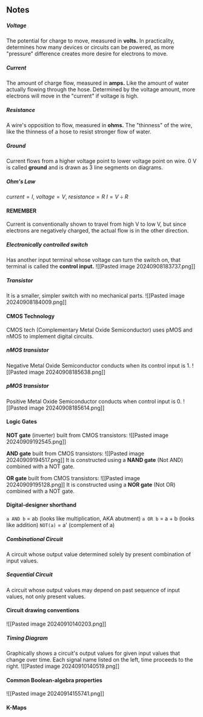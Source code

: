 
## Notes

##### Voltage
The potential for charge to move, measured in **volts.**
In practicality, determines how many devices or circuits can be powered, as more "pressure" difference creates more desire for electrons to move.

##### Current
The amount of charge flow, measured in **amps.**
Like the amount of water actually flowing through the hose.
Determined by the voltage amount, more electrons will move in the "current" if voltage is high.

##### Resistance
A wire's opposition to flow, measured in **ohms.**
The "thinness" of the wire, like the thinness of a hose to resist stronger flow of water.

##### Ground
Current flows from a higher voltage point to lower voltage point on wire.
0 V is called **ground** and is drawn as 3 line segments on diagrams.

##### Ohm's Law
$current=I$, $voltage=V$, $resistance=R$
$I=V\div R$

#### REMEMBER
Current is conventionally shown to travel from high V to low V, but since electrons are negatively charged, the actual flow is in the other direction.

##### Electronically controlled switch
Has another input terminal whose voltage can turn the switch on, that terminal is called the **control input.**
![[Pasted image 20240908183737.png]]

##### Transistor
It is a smaller, simpler switch with no mechanical parts. 
![[Pasted image 20240908184009.png]]

#### CMOS Technology
CMOS tech (Complementary Metal Oxide Semiconductor) uses pMOS and nMOS to implement digital circuits.

##### nMOS transistor
Negative Metal Oxide Semiconductor conducts when its control input is 1.
![[Pasted image 20240908185638.png]]

##### pMOS transistor
Positive Metal Oxide Semiconductor conducts when control input is 0.
![[Pasted image 20240908185614.png]]

#### Logic Gates

**NOT gate** (inverter) built from CMOS transistors:
![[Pasted image 20240909192545.png]]

**AND gate** built from CMOS transistors:
![[Pasted image 20240909194517.png]]
It is constructed using a **NAND gate** (Not AND) combined with a NOT gate.

**OR gate** built from CMOS transistors:
![[Pasted image 20240909195128.png]]
It is constructed using a **NOR gate** (Not OR) combined with a NOT gate.

#### Digital-designer shorthand
`a AND b` = ab (looks like multiplication, AKA abutment)
`a OR b` = a + b (looks like addition)
`NOT(a)` = a' (complement of a)

##### Combinational Circuit
A circuit whose output value determined solely by present combination of input values.

##### Sequential Circuit
A circuit whose output values may depend on past sequence of input values, not only present values.

#### Circuit drawing conventions
![[Pasted image 20240910140203.png]]

##### Timing Diagram
Graphically shows a circuit's output values for given input values that change over time. Each signal name listed on the left, time proceeds to the right.
![[Pasted image 20240910140519.png]]

#### Common Boolean-algebra properties
![[Pasted image 20240914155741.png]]

#### K-Maps
